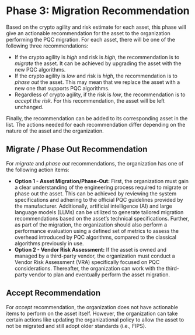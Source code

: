 # Phase 3: Migration Recommendation
Based on the crypto agility and risk estimate for each asset, this phase will give an actionable recommendation for the asset to the organization performing the PQC migration. For each asset, there will be one of the following three recommendations:

- If the crypto agility is *high* and risk is *high*, the recommendation is to *migrate* the asset. It can be achieved by upgrading the asset with the new PQC algorithms.
- If the crypto agility is *low* and risk is *high*, the recommendation is to *phase out* the asset. This may mean that we replace the asset with a new one that supports PQC algorithms.
- Regardless of crypto agility, if the risk is *low*, the recommendation is to *accept the risk*. For this recommendation, the asset will be left unchanged.

Finally, the recommendation can be added to its corresponding asset in the list. The actions needed for each recommendation differ depending on the nature of the asset and the organization. 

## Migrate / Phase Out Recommendation
For *migrate* and *phase out* recommendations, the organization has one of the following action items:
- **Option 1 - Asset Migration/Phase-Out:** First, the organization must gain a clear understanding of the engineering process required to migrate or phase out the asset. This can be achieved by reviewing the system specifications and adhering to the official PQC guidelines provided by the manufacturer. Additionally, artificial intelligence (AI) and large language models (LLMs) can be utilized to generate tailored migration recommendations based on the asset’s technical specifications. Further, as part of the migration, the organization should also perform a performance evaluation using a defined set of metrics to assess the overhead introduced by PQC algorithms, compared to the classical algorithms previously in use.
- **Option 2 - Vendor Risk Assessment:** If the asset is owned and managed by a third-party vendor, the organization must conduct a Vendor Risk Assessment (VRA) specifically focused on PQC considerations. Thereafter, the organization can work with the third-party vendor to plan and eventually perform the asset migration.

## Accept Recommendation
For *accept* recommendation, the organization does not have actionable items to perform on the asset itself. However, the organization can take certain actions like updating the organizational policy to allow the asset to not be migrated and still adopt older standards (i.e., FIPS).
